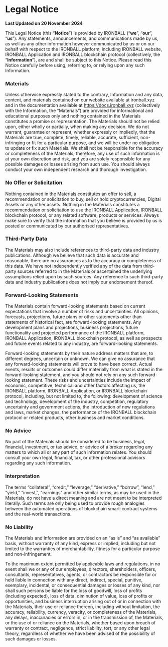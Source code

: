 # Legal Notice

**Last Updated on 20 November 2024**

This Legal Notice (this “**Notice**”) is provided by IRONBALL (“**we**”, “**our**”, “**us**”). Any statements, announcements, and communications made by us, as well as any other information however communicated by us or on our behalf with respect to the IRONBALL platform, including IRONBALL website, IRONBALL Application and IRONBALL blockchain protocol (collectively, the “**Information**”), are and shall be subject to this Notice. Please read this Notice carefully before using, referring to, or relying upon any such Information.

### Materials

Unless otherwise expressly stated to the contrary, Information and any data, content, and materials contained on our website available at ironball.xyz and in the documentation available at https://docs.ironball.xyz (collectively with the Information, the “Materials”) are provided for informational and educational purposes only and nothing contained in the Materials constitutes a promise or representation. The Materials should not be relied upon, either wholly or partially, when making any decision. We do not warrant, guarantee or represent, whether expressly or impliedly, that the Materials are true, complete, timely, reliable, accurate, sufficient, non-infringing or fit for a particular purpose, and we will be under no obligation to update or fix such Materials. We shall not be responsible for the accuracy or completeness of the Materials; therefore, any use of such information is at your own discretion and risk, and you are solely responsible for any possible damages or losses arising from such use. You should always conduct your own independent research and thorough investigation.

### No Offer or Solicitation

Nothing contained in the Materials constitutes an offer to sell, a recommendation or solicitation to buy, sell or hold cryptocurrencies, Digital Assets or any other assets. Nothing in the Materials constitutes a recommendation or solicitation to use the IRONBALL Application, IRONBALL blockchain protocol, or any related software, products or services. Always make sure to verify that the information that you believe is provided by us is posted or communicated by our authorised representatives.

### Third-Party Data

The Materials may also include references to third-party data and industry publications. Although we believe that such data is accurate and reasonable, there are no assurances as to the accuracy or completeness of this data. We have not independently verified any of the data from third-party sources referred to in the Materials or ascertained the underlying assumptions relied upon by such sources. Any reference to such third-party data and industry publications does not imply our endorsement thereof.

### Forward-Looking Statements

The Materials contain forward-looking statements based on current expectations that involve a number of risks and uncertainties. All opinions, forecasts, projections, future plans or other statements other than statements of historical fact, are forward-looking statements. Any development plans and projections, business projections, future functionality and projected performance of the IRONBALL platform, IRONBALL Application, IRONBALL blockchain protocol, as well as prospects and future events related to any industry, are forward-looking statements.

Forward-looking statements by their nature address matters that are, to different degrees, uncertain or unknown. We can give no assurance that any forward-looking statements will prove to have been correct. Actual events, results or outcomes could differ materially from what is stated in the forward-looking statement, and you should not rely on any such forward-looking statement. These risks and uncertainties include the impact of economic, competitive, technical and other factors affecting us, the IRONBALL platform, IRONBALL Application, or IRONBALL blockchain protocol, including, but not limited to, the following: development of science and technology, development of the industry, competition, regulatory uncertainty and government actions, the introduction of new regulations and laws, market changes, the performance of the IRONBALL blockchain protocol or related products, other business and market conditions.

### No Advice

No part of the Materials should be considered to be business, legal, financial, investment, or tax advice, or advice of a broker regarding any matters to which all or any part of such information relates. You should consult your own legal, financial, tax, or other professional advisors regarding any such information.

### Interpretation

The terms “collateral”, “credit,” “leverage,” “derivative,” “borrow”, “lend,” “yield,” “invest,”, "earnings" and other similar terms, as may be used in the Materials, do not have a direct meaning and are not meant to be interpreted literally. Such terms are only being used to provide rough analogies between the automated operations of blockchain smart-contract systems and the real-world transactions.

### No Liability

The Materials and Information are provided on an “as is” and “as available” basis, without warranty of any kind, express or implied, including but not limited to the warranties of merchantability, fitness for a particular purpose and non-infringement.

To the maximum extent permitted by applicable laws and regulations, in no event shall we or any of our employees, directors, shareholders, officers, consultants, representatives, agents, or contractors be responsible for or held liable in connection with any direct, indirect, special, punitive, exemplary, incidental, or consequential damages or losses of any kind, nor shall such persons be liable for the loss of goodwill, loss of profits (including expected), loss of data, diminution of value, loss of profits or opportunities, and business interruption arising out of or in connection with the Materials, their use or reliance thereon, including without limitation, the accuracy, reliability, currency, veracity, or completeness of the Materials, any delays, inaccuracies or errors in, or in the transmission of, the Materials, or the use of or reliance on the Materials, whether based upon breach of warranty or contract, negligence, strict liability, tort, or any other legal theory, regardless of whether we have been advised of the possibility of such damages or losses.

